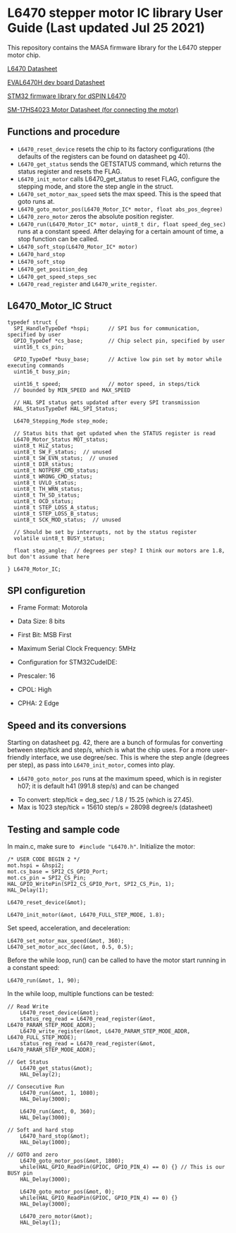 # L6470 stepper motor IC library User Guide (Last updated Jul 25 2021)

This repository contains the MASA firmware library for the L6470 stepper motor chip.

[L6470 Datasheet](https://www.st.com/content/ccc/resource/technical/document/datasheet/a5/86/06/1c/fa/b2/43/db/CD00255075.pdf/files/CD00255075.pdf/_jcr_content/translations/en.CD00255075.pdf)

[EVAL6470H dev board Datasheet](https://www.st.com/en/motor-drivers/l6470.html)

[STM32 firmware library for dSPIN L6470](https://www.st.com/en/embedded-software/stsw-spin004.html)

[SM-17HS4023 Motor Datasheet (for connecting the motor)](https://html.alldatasheet.com/html-pdf/1179365/ETC/SM-17HS4023/139/2/SM-17HS4023.html)

## Functions and procedure
* `L6470_reset_device` resets the chip to its factory configurations (the defaults of the registers can be found on datasheet pg 40).
* `L6470_get_status` sends the GETSTATUS command, which returns the status register and resets the FLAG.
* `L6470_init_motor` calls L6470_get_status to reset FLAG, configure the stepping mode, and store the step angle in the struct.
* `L6470_set_motor_max_speed` sets the max speed. This is the speed that goto runs at.
* `L6470_goto_motor_pos(L6470_Motor_IC* motor, float abs_pos_degree)`
* `L6470_zero_motor` zeros the absolute position register.
* `L6470_run(L6470_Motor_IC* motor, uint8_t dir, float speed_deg_sec)` runs at a constant speed. After delaying for a certain amount of time, a stop function can be called.
* `L6470_soft_stop(L6470_Motor_IC* motor)`
* `L6470_hard_stop`
* `L6470_soft_stop`
* `L6470_get_position_deg`
* `L6470_get_speed_steps_sec`
* `L6470_read_register` and `L6470_write_register`.

## L6470_Motor_IC Struct
```
typedef struct {
  SPI_HandleTypeDef *hspi;      // SPI bus for communication, specified by user
  GPIO_TypeDef *cs_base;        // Chip select pin, specified by user
  uint16_t cs_pin;

  GPIO_TypeDef *busy_base;      // Active low pin set by motor while executing commands
  uint16_t busy_pin;

  uint16_t speed;               // motor speed, in steps/tick
  // bounded by MIN_SPEED and MAX_SPEED

  // HAL SPI status gets updated after every SPI transmission
  HAL_StatusTypeDef HAL_SPI_Status;

  L6470_Stepping_Mode step_mode;

  // Status bits that get updated when the STATUS register is read
  L6470_Motor_Status MOT_status;
  uint8_t HiZ_status;
  uint8_t SW_F_status;  // unused
  uint8_t SW_EVN_status;  // unused
  uint8_t DIR_status;
  uint8_t NOTPERF_CMD_status;
  uint8_t WRONG_CMD_status;
  uint8_t UVLO_status;
  uint8_t TH_WRN_status;
  uint8_t TH_SD_status;
  uint8_t OCD_status;
  uint8_t STEP_LOSS_A_status;
  uint8_t STEP_LOSS_B_status;
  uint8_t SCK_MOD_status;  // unused

  // Should be set by interrupts, not by the status register
  volatile uint8_t BUSY_status;

  float step_angle;  // degrees per step? I think our motors are 1.8, but don't assume that here

} L6470_Motor_IC;
```

## SPI configuretion
* Frame Format: Motorola
* Data Size: 8 bits
* First Bit: MSB First
* Maximum Serial Clock Frequency: 5MHz

* Configuration for STM32CudeIDE:
* Prescaler: 16
* CPOL: High
* CPHA: 2 Edge

## Speed and its conversions
Starting on datasheet pg. 42, there are a bunch of formulas for converting between step/tick and step/s, which is what the chip uses. For a more user-friendly interface, we use degree/sec. This is where the step angle (degrees per step), as pass into `L6470_init_motor`, comes into play.
- `L6470_goto_motor_pos` runs at the maximum speed, which is in register h07; it is default h41 (991.8 step/s) and can be changed 
* To convert: step/tick = deg_sec / 1.8 / 15.25 (which is 27.45).
* Max is 1023 step/tick = 15610 step/s = 28098 degree/s (datasheet)

## Testing and sample code
In main.c, make sure to ` #include "L6470.h"`.
Initialize the motor:
```
/* USER CODE BEGIN 2 */
mot.hspi = &hspi2;
mot.cs_base = SPI2_CS_GPIO_Port;
mot.cs_pin = SPI2_CS_Pin;
HAL_GPIO_WritePin(SPI2_CS_GPIO_Port, SPI2_CS_Pin, 1);
HAL_Delay(1);

L6470_reset_device(&mot);

L6470_init_motor(&mot, L6470_FULL_STEP_MODE, 1.8);
```
Set speed, acceleration, and deceleration:
```
L6470_set_motor_max_speed(&mot, 360);
L6470_set_motor_acc_dec(&mot, 0.5, 0.5);
```
Before the while loop, run() can be called to have the motor start running in a constant speed:
```
L6470_run(&mot, 1, 90);
```
In the while loop, multiple functions can be tested:
```
// Read Write
    L6470_reset_device(&mot);
    status_reg_read = L6470_read_register(&mot, L6470_PARAM_STEP_MODE_ADDR);
    L6470_write_register(&mot, L6470_PARAM_STEP_MODE_ADDR,      L6470_FULL_STEP_MODE);
    status_reg_read = L6470_read_register(&mot, L6470_PARAM_STEP_MODE_ADDR);

// Get Status
    L6470_get_status(&mot);
    HAL_Delay(2);

// Consecutive Run
    L6470_run(&mot, 1, 1080);
    HAL_Delay(3000);

    L6470_run(&mot, 0, 360);
    HAL_Delay(3000);

// Soft and hard stop
    L6470_hard_stop(&mot);
    HAL_Delay(1000);

// GOTO and zero
    L6470_goto_motor_pos(&mot, 1800);
    while(HAL_GPIO_ReadPin(GPIOC, GPIO_PIN_4) == 0) {} // This is our BUSY pin
    HAL_Delay(3000);

    L6470_goto_motor_pos(&mot, 0);
    while(HAL_GPIO_ReadPin(GPIOC, GPIO_PIN_4) == 0) {}
    HAL_Delay(3000);

    L6470_zero_motor(&mot);
    HAL_Delay(1);
```
